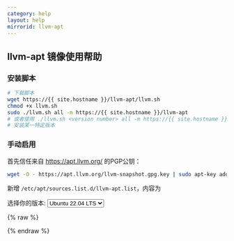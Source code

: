 ```yaml
---
category: help
layout: help
mirrorid: llvm-apt
---
```


## llvm-apt 镜像使用帮助

### 安装脚本

```bash
# 下载脚本
wget https://{{ site.hostname }}/llvm-apt/llvm.sh
chmod +x llvm.sh
sudo ./llvm.sh all -m https://{{ site.hostname }}/llvm-apt
# 或者使用 ./llvm.sh <version number> all -m https://{{ site.hostname }}/llvm-apt
# 安装某一特定版本
```

### 手动启用

首先信任来自 <https://apt.llvm.org/> 的PGP公钥：

```bash
wget -O - https://apt.llvm.org/llvm-snapshot.gpg.key | sudo apt-key add -
```

新增 `/etc/apt/sources.list.d/llvm-apt.list`，内容为

<form class="form-inline">
<div class="form-group">
	<label>选择你的版本: </label>
	<select class="form-control release-select" data-template="#apt-template" data-target="#apt-content">
		<option data-release="bionic">Ubuntu 18.04 LTS</option>
		<option data-release="focal">Ubuntu 20.04 LTS</option>
		<option data-release="jammy" selected>Ubuntu 22.04 LTS</option>
		<option data-release="buster">Debian 10</option>
		<option data-release="bullseye">Debian 11</option>
	</select>
</div>
</form>

{% raw %}
<script id="apt-template" type="x-tmpl-markup">
# 默认注释了源码镜像以提高 apt update 速度，如有需要可自行取消注释
# 默认的 release 为 llvm-toolchain-{{release_name}}
# 如果需要特定版本的 LLVM，如 LLVM 14，需将其换为 llvm-toolchain-{{release_name}}-14
deb https://{%endraw%}{{ site.hostname }}{%raw%}/llvm-apt/{{release_name}}/ llvm-toolchain-{{release_name}} main
# deb-src https://{%endraw%}{{ site.hostname }}{%raw%}/llvm-apt/{{release_name}}/ llvm-toolchain-{{release_name}} main
</script>
{% endraw %}

<p></p>

<pre>
<code id="apt-content">
</code>
</pre>
